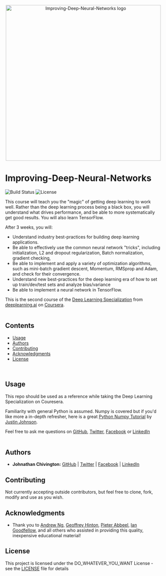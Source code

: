 <p align="center">
  <img height='500' width='500' src='https://github.com/chivingtoninc/Coursera-Deep-Learning/blob/master/imgs/Improving-Deep-Neural-Networks.jpeg' alt='Improving-Deep-Neural-Networks logo' />
</p>

# Improving-Deep-Neural-Networks
![Build Status](https://img.shields.io/badge/build-Stable-green.svg)
![License](https://img.shields.io/badge/license-DO_WHATEVER_YOU_WANT-green.svg)

This course will teach you the "magic" of getting deep learning to work well. Rather than the deep learning process being a black box, you will understand what drives performance, and be able to more systematically get good results. You will also learn TensorFlow.

After 3 weeks, you will:
- Understand industry best-practices for building deep learning applications.
- Be able to effectively use the common neural network "tricks", including initialization, L2 and dropout regularization, Batch normalization, gradient checking,
- Be able to implement and apply a variety of optimization algorithms, such as mini-batch gradient descent, Momentum, RMSprop and Adam, and check for their convergence.
- Understand new best-practices for the deep learning era of how to set up train/dev/test sets and analyze bias/variance
- Be able to implement a neural network in TensorFlow.

This is the second course of the [Deep Learning Specialization](https://www.coursera.org/specializations/deep-learning) from [deeplearning.ai](https://www.deeplearning.ai/) on [Coursera](https://www.coursera.org/).
<br/><br/>

## Contents
* [Usage](https://github.com/chivingtoninc/Coursera-Deep-Learning/tree/master/2-Improving-Deep-Neural-Networks#usage)
* [Authors](https://github.com/chivingtoninc/Coursera-Deep-Learning/tree/master/2-Improving-Deep-Neural-Networks#authors)
* [Contributing](https://github.com/chivingtoninc/Coursera-Deep-Learning/tree/master/2-Improving-Deep-Neural-Networks#contributing)
* [Acknowledgments](https://github.com/chivingtoninc/Coursera-Deep-Learning/tree/master/2-Improving-Deep-Neural-Networks#acknowledgments)
* [License](https://github.com/chivingtoninc/Coursera-Deep-Learning/tree/master/2-Improving-Deep-Neural-Networks#license)
<br/>

## Usage
This repo should be used as a reference while taking the Deep Learning Specialization on Couresera.

Familiarity with general Python is assumed. Numpy is covered but if you'd like more a in-depth refresher, here is a great [Python Numpy Tutorial](http://cs231n.github.io/python-numpy-tutorial/) by [Justin Johnson](https://cs.stanford.edu/people/jcjohns/).

Feel free to ask me questions on [GitHub](https://github.com/chivingtoninc), [Twitter](https://twitter.com/chivingtoninc), [Facebook](https://facebook.com/chivingtoninc) or [LinkedIn](https://www.linkedin.com/in/johnathan-chivington/)
<br/><br/>


## Authors
* **Johnathan Chivington:** [GitHub](https://github.com/chivingtoninc) | [Twitter](https://twitter.com/chivingtoninc) | [Facebook](https://facebook.com/chivingtoninc) | [LinkedIn](https://www.linkedin.com/in/johnathan-chivington/)

## Contributing
Not currently accepting outside contributors, but feel free to clone, fork, modify and use as you wish.

## Acknowledgments
   * Thank you to [Andrew Ng](http://vision.stanford.edu/feifeili/), [Geoffrey Hinton](https://ai.google/research/people/GeoffreyHinton), [Pieter Abbeel](https://people.eecs.berkeley.edu/~pabbeel/), [Ian Goodfellow](https://twitter.com/goodfellow_ian), and all others who assisted in providing this quality, inexpensive educational material!

## License
This project is licensed under the DO_WHATEVER_YOU_WANT License - see the [LICENSE](https://github.com/chivingtoninc/Coursera-Deep-Learning/blob/master/LICENSE) file for details
<br/><br/>
